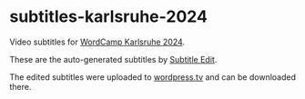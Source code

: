 # subtitles-karlsruhe-2024
Video subtitles for [WordCamp Karlsruhe 2024](https://karlsruhe.wordcamp.org/2024/).

These are the auto-generated subtitles by [Subtitle Edit](https://www.nikse.dk/subtitleedit).

The edited subtitles were uploaded to [wordpress.tv](https://wordpress.tv/event/wordcamp-karlsruhe-2024/) and can be downloaded there.
